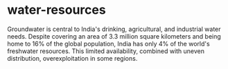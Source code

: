 # water-resources
Groundwater is central to India's drinking, agricultural, and industrial water needs. Despite covering an area of 3.3 million square kilometers and being home to 16% of the global population, India has only 4% of the world's freshwater resources. This limited availability, combined with uneven distribution, overexploitation in some regions.
